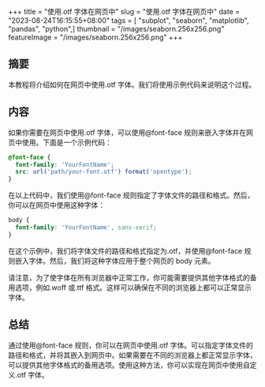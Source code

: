 +++
title = "使用.otf 字体在网页中"
slug = "使用.otf 字体在网页中"
date = "2023-08-24T16:15:55+08:00"
tags = [ "subplot", "seaborn", "matplotlib", "pandas", "python",]
thumbnail = "/images/seaborn.256x256.png"
featureImage = "/images/seaborn.256x256.png"
+++


## 摘要

本教程将介绍如何在网页中使用.otf 字体。我们将使用示例代码来说明这个过程。

## 内容

如果你需要在网页中使用.otf 字体，可以使用@font-face 规则来嵌入字体并在网页中使用。下面是一个示例代码：

```css
@font-face {
  font-family: 'YourFontName';
  src: url('path/your-font.otf') format('opentype');
}
```

在以上代码中，我们使用@font-face 规则指定了字体文件的路径和格式。然后，你可以在网页中使用这种字体：

```css
body {
  font-family: 'YourFontName', sans-serif;
}
```

在这个示例中，我们将字体文件的路径和格式指定为.otf，并使用@font-face 规则嵌入字体。然后，我们将这种字体应用于整个网页的 body 元素。

请注意，为了使字体在所有浏览器中正常工作，你可能需要提供其他字体格式的备用选项，例如.woff 或.ttf 格式。这样可以确保在不同的浏览器上都可以正常显示字体。

## 总结

通过使用@font-face 规则，你可以在网页中使用.otf 字体。可以指定字体文件的路径和格式，并将其嵌入到网页中。如果需要在不同的浏览器上都正常显示字体，可以提供其他字体格式的备用选项。使用这种方法，你可以实现在网页中使用自定义.otf 字体。

